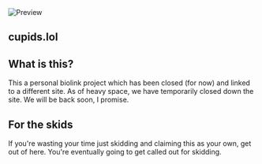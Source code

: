 <img align="center" alt="Preview" src="https://media.discordapp.net/attachments/1059642121625288775/1066403525157978163/image.png" />
  
## cupids.lol


## What is this?
This a personal biolink project which has been closed (for now) and linked to a different site. As of heavy space, we have temporarily closed down the site. We will be back soon, I promise.

## For the skids

If you're wasting your time just skidding and claiming this as your own, get out of here. You're eventually going to get called out for skidding.
